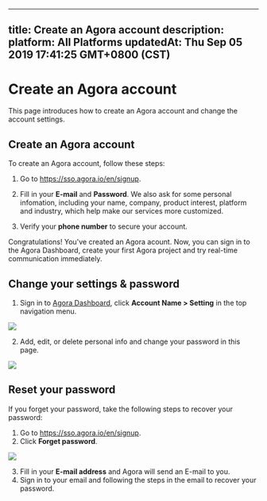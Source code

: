 
---
title: Create an Agora account
description: 
platform: All Platforms
updatedAt: Thu Sep 05 2019 17:41:25 GMT+0800 (CST)
---
# Create an Agora account
This page introduces how to create an Agora account and change the account settings.

## Create an Agora account
To create an Agora account, follow these steps:

1. Go to https://sso.agora.io/en/signup.

2. Fill in your **E-mail** and **Password**. We also ask for some personal infomation, including your name, company, product interest, platform and industry, which help make our services more customized.

4. Verify your **phone number** to secure your account.

Congratulations! You've created an Agora acount. Now, you can sign in to the Agora Dashboard, create your first Agora project and try real-time communication immediately.

## Change your settings & password

1. Sign in to [Agora Dashboard](https://dashboard.agora.io), click  **Account Name > Setting** in the top navigation menu.

![](https://web-cdn.agora.io/docs-files/1565244190495)

2. Add, edit, or delete personal info and change your password in this page. 

![](https://web-cdn.agora.io/docs-files/1565244202054)


## Reset your password

If you forget your password, take the following steps to recover your password:

1. Go to https://sso.agora.io/en/signup.
2. Click **Forget password**.

![](https://web-cdn.agora.io/docs-files/1565244215288)

3. Fill in your **E-mail address** and Agora will send an E-mail to you.
4. Sign in to your email and following the steps in the email to recover your password.
